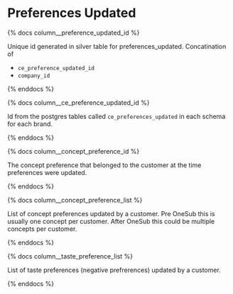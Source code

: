 # Preferences Updated
{% docs column__preference_updated_id %}

Unique id generated in silver table for preferences_updated. Concatination of
* `ce_preference_updated_id`
* `company_id`

{% enddocs %}

{% docs column__ce_preference_updated_id %}

Id from the postgres tables called `ce_preferences_updated` in each schema for each brand.

{% enddocs %}

{% docs column__concept_preference_id %}

The concept preference that belonged to the customer at the time preferences were updated.

{% enddocs %}

{% docs column__concept_preference_list %}

List of concept preferences updated by a customer. Pre OneSub this is usually one concept per customer. After OneSub this could be multiple concepts per customer.

{% enddocs %}

{% docs column__taste_preference_list %}

List of taste preferences (negative prefrerences) updated by a customer.

{% enddocs %}
